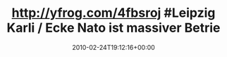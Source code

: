 ---
retweeted: false
source: <a href="http://twitter.com" rel="nofollow">Twitter Web Client</a>
entities:
  hashtags:
  - text: Leipzig
    indices:
    - '25'
    - '33'
  symbols: []
  user_mentions: []
  urls: []
display_text_range:
- '0'
- '124'
favorite_count: '0'
id_str: '9588489229'
truncated: false
retweet_count: '0'
id: '9588489229'
created_at: Wed Feb 24 19:12:16 +0000 2010
favorited: false
full_text: 'http://yfrog.com/4fbsroj #Leipzig Karli / Ecke Nato ist massiver Betrieb:
  3 Feuerwehrwagen & Polizei - hab ich was verpasst?'
lang: de
tags:
- Leipzig
- pesos/twitter
date: '2010-02-24T19:12:16+00:00'
src: https://twitter.com/bascht/status/9588489229
original_url: https://twitter.com/bascht/status/9588489229
type: twitter_tweet
text: 'http://yfrog.com/4fbsroj #Leipzig Karli / Ecke Nato ist massiver Betrieb: 3
  Feuerwehrwagen & Polizei - hab ich was verpasst?'
title: 'http://yfrog.com/4fbsroj #Leipzig Karli / Ecke Nato ist massiver Betrie'

---